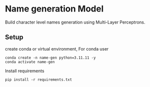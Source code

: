 # Name generation Model
Build character level names generation using Multi-Layer Perceptrons.

## Setup
create conda or virtual environment, For conda user
```
conda create -n name-gen python=3.11.11 -y
conda activate name-gen
```
Install requirements
```
pip install -r requirements.txt
```



